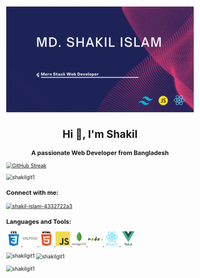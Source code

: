 ![](https://github.com/shakilgit1/shakilgit1/blob/main/git%20banner.png)


<h1 align="center">Hi 👋, I'm Shakil</h1>
<h3 align="center">A passionate Web Developer from Bangladesh</h3>

[![GitHub Streak](https://github-readme-streak-stats.herokuapp.com?user=shakilgit1&theme=tokyonight)](https://git.io/streak-stats)

<p align="left"> <img src="https://komarev.com/ghpvc/?username=shakilgit1&label=Profile%20views&color=0e75b6&style=flat" alt="shakilgit1" /> </p>

<h3 align="left">Connect with me:</h3>
<p align="left">
<a href="https://linkedin.com/in/shakil-islam-4332722a3" target="blank"><img align="center" src="https://raw.githubusercontent.com/rahuldkjain/github-profile-readme-generator/master/src/images/icons/Social/linked-in-alt.svg" alt="shakil-islam-4332722a3" height="30" width="40" /></a>
</p>

<h3 align="left">Languages and Tools:</h3>
<p align="left"> <a href="https://www.w3schools.com/css/" target="_blank" rel="noreferrer"> <img src="https://raw.githubusercontent.com/devicons/devicon/master/icons/css3/css3-original-wordmark.svg" alt="css3" width="40" height="40"/> </a> <a href="https://expressjs.com" target="_blank" rel="noreferrer"> <img src="https://raw.githubusercontent.com/devicons/devicon/master/icons/express/express-original-wordmark.svg" alt="express" width="40" height="40"/> </a> <a href="https://www.w3.org/html/" target="_blank" rel="noreferrer"> <img src="https://raw.githubusercontent.com/devicons/devicon/master/icons/html5/html5-original-wordmark.svg" alt="html5" width="40" height="40"/> </a> <a href="https://developer.mozilla.org/en-US/docs/Web/JavaScript" target="_blank" rel="noreferrer"> <img src="https://raw.githubusercontent.com/devicons/devicon/master/icons/javascript/javascript-original.svg" alt="javascript" width="40" height="40"/> </a> <a href="https://www.mongodb.com/" target="_blank" rel="noreferrer"> <img src="https://raw.githubusercontent.com/devicons/devicon/master/icons/mongodb/mongodb-original-wordmark.svg" alt="mongodb" width="40" height="40"/> </a> <a href="https://nodejs.org" target="_blank" rel="noreferrer"> <img src="https://raw.githubusercontent.com/devicons/devicon/master/icons/nodejs/nodejs-original-wordmark.svg" alt="nodejs" width="40" height="40"/> </a> <a href="https://reactjs.org/" target="_blank" rel="noreferrer"> <img src="https://raw.githubusercontent.com/devicons/devicon/master/icons/react/react-original-wordmark.svg" alt="react" width="40" height="40"/> </a> <a href="https://vuejs.org/" target="_blank" rel="noreferrer"> <img src="https://raw.githubusercontent.com/devicons/devicon/master/icons/vuejs/vuejs-original-wordmark.svg" alt="vuejs" width="40" height="40"/> </a> </p>

<p><img align="left" src="https://github-readme-stats.vercel.app/api/top-langs?username=shakilgit1&show_icons=true&locale=en&layout=compact" alt="shakilgit1" /></p>

<p>&nbsp;<img align="center" src="https://github-readme-stats.vercel.app/api?username=shakilgit1&show_icons=true&locale=en" alt="shakilgit1" /></p>

<p><img align="center" src="https://github-readme-streak-stats.herokuapp.com/?user=shakilgit1&" alt="shakilgit1" /></p>

<!--
**shakilgit1/shakilgit1** is a ✨ _special_ ✨ repository because its `README.md` (this file) appears on your GitHub profile.

Here are some ideas to get you started:

- 🔭 I’m currently working on ...
- 🌱 I’m currently learning ...
- 👯 I’m looking to collaborate on ...
- 🤔 I’m looking for help with ...
- 💬 Ask me about ...
- 📫 How to reach me: ...
- 😄 Pronouns: ...
- ⚡ Fun fact: ...
-->
